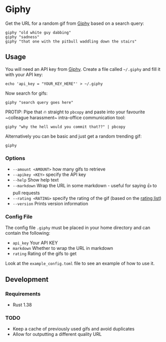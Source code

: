 # Giphy

Get the URL for a random gif from [Giphy](https://giphy.com/) based on a search query:

```shell
giphy "old white guy dabbing"
giphy "sadness"
giphy "that one with the pitbull waddling down the stairs"
```

## Usage

You will need an API key from [Giphy](https://developers.giphy.com/). Create a
file called `~/.giphy` and fill it with your API key:

```shell
echo 'api_key = "YOUR_KEY_HERE"' > ~/.giphy
```

Now search for gifs:

```shell
giphy "search query goes here"
```

PROTIP: Pipe that 🔥 straight to `pbcopy` and paste into your favourite ~colleague harassment~ intra-office communication tool:

```shell
giphy "why the hell would you commit that??" | pbcopy
```

Alternatively you can be basic and just get a random trending gif:

```shell
giphy
```

### Options

* `--amount <AMOUNT>` how many gifs to retrieve
* `--apikey <KEY>` specify the API key
* `--help` Show help text
* `--markdown` Wrap the URL in some markdown - useful for saying 👍 to pull requests
* `--rating <RATING>` specify the rating of the gif (based on the [rating list](https://developers.giphy.com/docs/optional-settings/#rating))
* `--version` Prints version information

### Config File

The config file `.giphy` must be placed in your home directory and can contain
the following:

* `api_key` Your API KEY
* `markdown` Whether to wrap the URL in markdown
* `rating` Rating of the gifs to get

Look at the `example_config.toml` file to see an example of how to use it.

## Development

### Requirements

* Rust 1.38

### TODO

* Keep a cache of previously used gifs and avoid duplicates
* Allow for outputting a different quality URL
